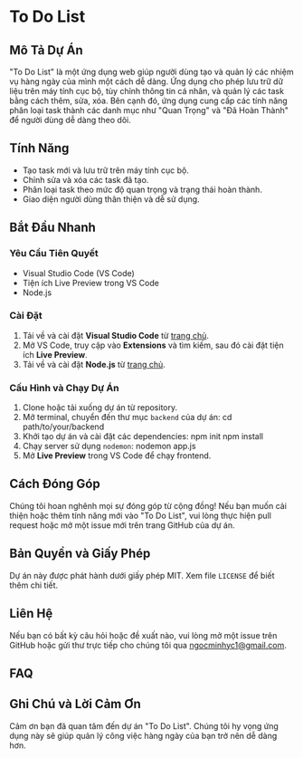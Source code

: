 # To Do List

## Mô Tả Dự Án
"To Do List" là một ứng dụng web giúp người dùng tạo và quản lý các nhiệm vụ hàng ngày của mình một cách dễ dàng. Ứng dụng cho phép lưu trữ dữ liệu trên máy tính cục bộ, tùy chỉnh thông tin cá nhân, và quản lý các task bằng cách thêm, sửa, xóa. Bên cạnh đó, ứng dụng cung cấp các tính năng phân loại task thành các danh mục như "Quan Trọng" và "Đã Hoàn Thành" để người dùng dễ dàng theo dõi.

## Tính Năng
- Tạo task mới và lưu trữ trên máy tính cục bộ.
- Chỉnh sửa và xóa các task đã tạo.
- Phân loại task theo mức độ quan trọng và trạng thái hoàn thành.
- Giao diện người dùng thân thiện và dễ sử dụng.

## Bắt Đầu Nhanh

### Yêu Cầu Tiên Quyết
- Visual Studio Code (VS Code)
- Tiện ích Live Preview trong VS Code
- Node.js

### Cài Đặt
1. Tải về và cài đặt **Visual Studio Code** từ [trang chủ](https://code.visualstudio.com/).
2. Mở VS Code, truy cập vào **Extensions** và tìm kiếm, sau đó cài đặt tiện ích **Live Preview**.
3. Tải về và cài đặt **Node.js** từ [trang chủ](https://nodejs.org/).

### Cấu Hình và Chạy Dự Án
1. Clone hoặc tải xuống dự án từ repository.
2. Mở terminal, chuyển đến thư mục `backend` của dự án: 
cd path/to/your/backend
3. Khởi tạo dự án và cài đặt các dependencies:
npm init
npm install
4. Chạy server sử dụng `nodemon`:
nodemon app.js
5. Mở **Live Preview** trong VS Code để chạy frontend.

## Cách Đóng Góp
Chúng tôi hoan nghênh mọi sự đóng góp từ cộng đồng! Nếu bạn muốn cải thiện hoặc thêm tính năng mới vào "To Do List", vui lòng thực hiện pull request hoặc mở một issue mới trên trang GitHub của dự án.

## Bản Quyền và Giấy Phép
Dự án này được phát hành dưới giấy phép MIT. Xem file `LICENSE` để biết thêm chi tiết.

## Liên Hệ
Nếu bạn có bất kỳ câu hỏi hoặc đề xuất nào, vui lòng mở một issue trên GitHub hoặc gửi thư trực tiếp cho chúng tôi qua ngocminhyc1@gmail.com.

## FAQ

## Ghi Chú và Lời Cảm Ơn
Cảm ơn bạn đã quan tâm đến dự án "To Do List". Chúng tôi hy vọng ứng dụng này sẽ giúp quản lý công việc hàng ngày của bạn trở nên dễ dàng hơn.

